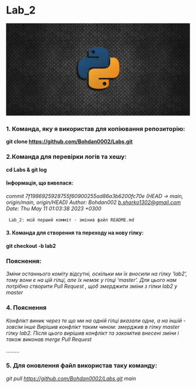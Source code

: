 # Lab_2

![alt text](ciwlCWa.png)


### 1. Команда, яку я використав для копіювання репозиторію:
**git clone https://github.com/Bohdan0002/Labs.git**

### 2.Команда для перевірки логів та хешу:
**cd Labs & git log**
#### Інформація, що вивелася:
*commit 7f1986925928755f60900255ad86a3b6200fc70e (HEAD -> main, origin/main, origin/HEAD)*
*Author: Bohdan002 <b.sharko1302@gmail.com>*
*Date:   Thu May 11 01:03:38 2023 +0300*

     Lab_2: мій перший комміт - змінив файл README.md

#### 3. Команда для створення та переходу на нову гілку:
**git checkout -b lab2**

### Пояснення:
*Зміни останнього коміту відсутні, оскільки ми їх вносили на гілку 'lab2', тому вони є на цій гілці,* 
*але їх немає у гілці 'master'. Для цього нам потрібно створити Pull Request , щоб змерджити зміни з* 
*гілки lab2 у master*

### 4. Пояснення
*Конфлікт виник через те що ми на одній гілці вказали одне, а на іншій - зовсім інше*
*Вирішив конфлікт таким чином: змерджив в гілку master гілку lab2. Після цього вирішив конфлікт* 
*та закомітив внесені зміни і також виконав merge Pull Request*

.........

### 5. Для оновлення файл використав таку команду:
*git pull https://github.com/Bohdan0002/Labs.git main*

